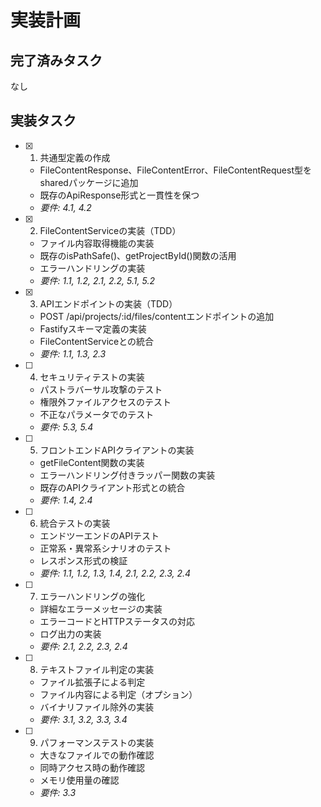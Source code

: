 # 実装計画

## 完了済みタスク

なし

## 実装タスク

- [x] 1. 共通型定義の作成
  - FileContentResponse、FileContentError、FileContentRequest型をsharedパッケージに追加
  - 既存のApiResponse形式と一貫性を保つ
  - _要件: 4.1, 4.2_

- [x] 2. FileContentServiceの実装（TDD）
  - ファイル内容取得機能の実装
  - 既存のisPathSafe()、getProjectById()関数の活用
  - エラーハンドリングの実装
  - _要件: 1.1, 1.2, 2.1, 2.2, 5.1, 5.2_

- [x] 3. APIエンドポイントの実装（TDD）
  - POST /api/projects/:id/files/contentエンドポイントの追加
  - Fastifyスキーマ定義の実装
  - FileContentServiceとの統合
  - _要件: 1.1, 1.3, 2.3_

- [ ] 4. セキュリティテストの実装
  - パストラバーサル攻撃のテスト
  - 権限外ファイルアクセスのテスト
  - 不正なパラメータでのテスト
  - _要件: 5.3, 5.4_

- [ ] 5. フロントエンドAPIクライアントの実装
  - getFileContent関数の実装
  - エラーハンドリング付きラッパー関数の実装
  - 既存のAPIクライアント形式との統合
  - _要件: 1.4, 2.4_

- [ ] 6. 統合テストの実装
  - エンドツーエンドのAPIテスト
  - 正常系・異常系シナリオのテスト
  - レスポンス形式の検証
  - _要件: 1.1, 1.2, 1.3, 1.4, 2.1, 2.2, 2.3, 2.4_

- [ ] 7. エラーハンドリングの強化
  - 詳細なエラーメッセージの実装
  - エラーコードとHTTPステータスの対応
  - ログ出力の実装
  - _要件: 2.1, 2.2, 2.3, 2.4_

- [ ] 8. テキストファイル判定の実装
  - ファイル拡張子による判定
  - ファイル内容による判定（オプション）
  - バイナリファイル除外の実装
  - _要件: 3.1, 3.2, 3.3, 3.4_

- [ ] 9. パフォーマンステストの実装
  - 大きなファイルでの動作確認
  - 同時アクセス時の動作確認
  - メモリ使用量の確認
  - _要件: 3.3_
